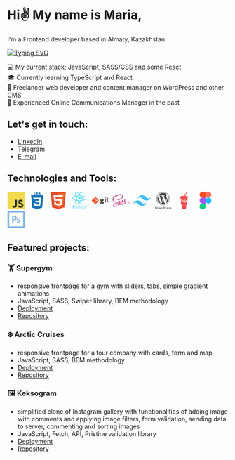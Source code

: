 # Hi✌️ My name is Maria,
I'm a Frontend developer based in Almaty, Kazakhstan.

[![Typing SVG](https://readme-typing-svg.herokuapp.com?size=24&width=600&lines=Wellcome+to+my+Profile🖤)](https://git.io/typing-svg)

💻 My current stack: JavaScript, SASS/CSS and some React  
🎓 Currently learning TypeScript and React  
🙌 Freelancer web developer and content manager on WordPress and other CMS  
🙋 Experienced Online Communications Manager in the past

## Let's get in touch:
- <a href="https://www.linkedin.com/in/afamarie/" target="blank">LinkedIn</a>
- <a href="https://t.me/afamarie" target="blank">Telegram</a>
- <a href="mailto:marie.afanasyeva@gmail.com" target="blank">E-mail</a>

## Technologies and Tools:
<div>
  <img src="https://github.com/devicons/devicon/blob/master/icons/javascript/javascript-original.svg" title="JavaScript" alt="JavaScript" width="40" height="40"/>&nbsp;
  <img src="https://github.com/devicons/devicon/blob/master/icons/css3/css3-plain-wordmark.svg"  title="CSS3" alt="CSS" width="40" height="40"/>&nbsp;
  <img src="https://github.com/devicons/devicon/blob/master/icons/html5/html5-original.svg" title="HTML5" alt="HTML" width="40" height="40"/>&nbsp;
  <img src="https://github.com/devicons/devicon/blob/master/icons/react/react-original-wordmark.svg" title="React" alt="React" width="40" height="40"/>&nbsp;
  <img src="https://github.com/devicons/devicon/blob/master/icons/git/git-original-wordmark.svg" title="Git" alt="Git" width="40" height="40"/>&nbsp;
  <img src="https://github.com/devicons/devicon/blob/master/icons/sass/sass-original.svg" title="Sass" alt="Sass" width="40" height="40"/>&nbsp;
  <img src="https://github.com/devicons/devicon/blob/master/icons/tailwindcss/tailwindcss-plain.svg" title="Tailwindcss" alt="tailwindcss" width="40" height="40"/>&nbsp;
  <img src="https://github.com/devicons/devicon/blob/master/icons/wordpress/wordpress-plain-wordmark.svg" title="Wordpress" alt="wordpress" width="40" height="40"/>&nbsp;
  <img src="https://github.com/devicons/devicon/blob/master/icons/gulp/gulp-plain.svg" title="Gulp" alt="gulp" width="40" height="40"/>&nbsp;
  <img src="https://github.com/devicons/devicon/blob/master/icons/figma/figma-original.svg" title="Figma" alt="Figma" width="40" height="40"/>&nbsp;
  <img src="https://github.com/devicons/devicon/blob/master/icons/photoshop/photoshop-line.svg" title="Photoshop" alt="photoshop" width="40" height="40"/>
</div>

## Featured projects:

### 🏋️ Supergym
+ responsive frontpage for a gym with sliders, tabs, simple gradient animations
+ JavaScript, SASS, Swiper library, BEM methodology
+ [Deployment](https://afamarie.github.io/supergym/build/)
+ [Repository](https://github.com/afamarie/supergym)
### ❄️ Arctic Cruises
+ responsive frontpage for a tour company with cards, form and map
+ JavaScript, SASS, BEM methodology
+ [Deployment](https://afamarie.github.io/Arctic-Cruises/)
+ [Repository](https://github.com/afamarie/Arctic-Cruises)
### 🖼️ Keksogram
+ simplified clone of Instagram gallery with functionalities of adding image with comments and applying image filters, form validation, sending data to server, commenting and sorting images
+ JavaScript, Fetch, API, Pristine validation library
+ [Deployment](https://afamarie.github.io/1878815-kekstagram-27/)
+ [Repository](https://github.com/afamarie/1878815-kekstagram-27)
